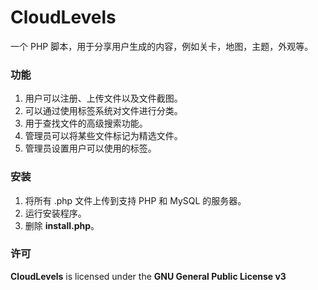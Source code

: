 # CloudLevels
一个 PHP 脚本，用于分享用户生成的内容，例如关卡，地图，主题，外观等。

### 功能
1. 用户可以注册、上传文件以及文件截图。
2. 可以通过使用标签系统对文件进行分类。
3. 用于查找文件的高级搜索功能。
4. 管理员可以将某些文件标记为精选文件。
5. 管理员设置用户可以使用的标签。

### 安装
1. 将所有 .php 文件上传到支持 PHP 和 MySQL 的服务器。
2. 运行安装程序。
3. 删除 **install.php**。

### 许可
**CloudLevels** is licensed under the **GNU General Public License v3**
